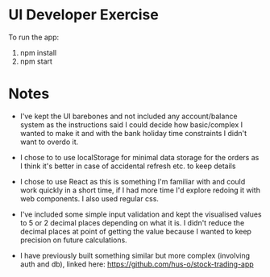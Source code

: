 # UI Developer Exercise

To run the app:

1. npm install
2. npm start

# Notes

- I've kept the UI barebones and not included any account/balance system as the instructions said I could decide how basic/complex I wanted to make it and with the bank holiday time constraints I didn't want to overdo it.

- I chose to to use localStorage for minimal data storage for the orders as I think it's better in case of accidental refresh etc. to keep details

- I chose to use React as this is something I'm familiar with and could work quickly in a short time, if I had more time I'd explore redoing it with web components. I also used regular css.

- I've included some simple input validation and kept the visualised values to 5 or 2 decimal places depending on what it is. I didn't reduce the decimal places at point of getting the value because I wanted to keep precision on future calculations.

- I have previously built something similar but more complex (involving auth and db), linked here: https://github.com/hus-o/stock-trading-app
